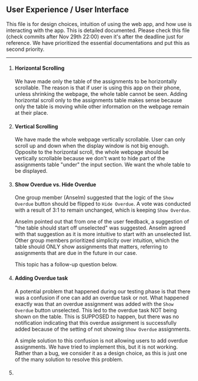 ## User Experience / User Interface

This file is for design choices, intuition of using the web app, and how use is interacting with the app. This is detailed documented. Please check this file (check commits after Nov 29th 22:00) even it's after the deadline just for reference. We have prioritized the essential documentations and put this as second priority.

--- 

1. #### Horizontal Scrolling
   We have made only the table of the assignments to be horizontally scrollable. The reason is that if user is using this app on their phone, unless shrinking the webpage, the whole table cannot be seen. Adding horizontal scroll only to the assignments table makes sense because only the table is moving while other information on the webpage remain at their place.

2. #### Vertical Scrolling
   We have made the whole webpage vertically scrollable. User can only scroll up and down when the display window is not big enough. Opposite to the horizontal scroll, the whole webpage should be vertically scrollable because we don't want to hide part of the assignments table "under" the input section. We want the whole table to be displayed.

3. #### Show Overdue vs. Hide Overdue
   One group member (Anselm) suggested that the logic of the `Show Overdue` button should be flipped to `Hide Overdue`. A vote was conducted with a result of 3:1 to remain unchanged, which is keeping `Show Overdue`.

   Anselm pointed out that from one of the user feedback, a suggestion of "the table should start off unselected" was suggested. Anselm agreed with that suggestion as it is more intuitive to start with an unselected list. Other group members prioritized simplicity over intuition, which the table should ONLY show assignments that matters, referring to assignments that are due in the future in our case.

   This topic has a follow-up question below.

4. #### Adding Overdue task
   A potential problem that happened during our testing phase is that there was a confusion if one can add an overdue task or not. What happened exactly was that an overdue assignment was added with the `Show Overdue` button unselected. This led to the overdue task NOT being shown on the table. This is SUPPOSED to happen, but there was no notification indicating that this overdue assignment is successfully added because of the setting of not showing `Show Overdue` assignments.

   A simple solution to this confusion is not allowing users to add overdue assignments. We have tried to implement this, but it is not working. Rather than a bug, we consider it as a design choice, as this is just one of the many solution to resolve this problem.

5. #### 
